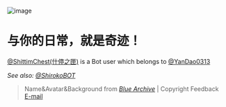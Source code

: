 ![image](https://github.com/ShittimChest/ShittimChest/assets/141128006/8b6a2e8a-0d58-4065-880d-3b01d4629d63)

# 与你的日常，就是奇迹！

[@ShittimChest(什停之匣)](https://github.com/ShittimChest/) is a Bot user which belongs to [@YanDao0313](https://github.com/YanDao0313)

*See also: [@ShirokoBOT](https://github.com/ShirokoBOT)*

> Name&Avatar&Background from [*Blue Archive*](https://bluearchive.nexon.com/home) | Copyright Feedback [E-mail](mailto:copyright@ydlk.cc)

